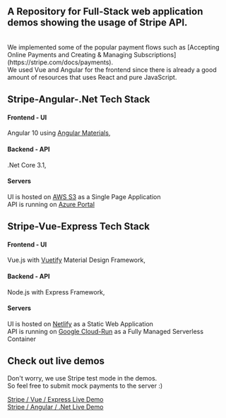 ## A Repository for Full-Stack web application demos showing the usage of Stripe API.
<br/>
We implemented some of the popular payment flows such as [Accepting Online Payments and Creating & Managing Subscriptions](https://stripe.com/docs/payments).
<br/>
We used Vue and Angular for the frontend since there is already a good amount of resources that uses React and pure JavaScript.


## Stripe-Angular-.Net Tech Stack

#### Frontend - UI
Angular 10 using [Angular Materials](https://material.angular.io/components/categories),
<br/>
#### Backend - API
.Net Core 3.1, 
<br/>
#### Servers
UI is hosted on [AWS S3](https://aws.amazon.com/s3/) as a Single Page Application
<br/>
API is running on [Azure Portal](https://azure.microsoft.com/en-us/features/azure-portal/)


## Stripe-Vue-Express Tech Stack

#### Frontend - UI
Vue.js with [Vuetify](https://vuetifyjs.com/) Material Design Framework,
<br/>
#### Backend - API
Node.js with Express Framework, 
<br/>
#### Servers
UI is hosted on [Netlify](https://www.netlify.com/) as a Static Web Application
<br/>
API is running on [Google Cloud-Run](https://cloud.google.com/run) as a Fully Managed Serverless Container



## Check out live demos

Don't worry, we use Stripe test mode in the demos. 
<br/>
So feel free to submit mock payments to the server :)

[Stripe / Vue / Express Live Demo](https://fullstackstripe-vue-express.netlify.app/)
<br/>
[Stripe / Angular / .Net Live Demo](http://fullstackstripe-angular-net.s3-website-us-east-1.amazonaws.com/)
